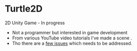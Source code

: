 # Turtle2D
2D Unity Game - In progress

* Not a programmer but interested in game development 
* From various YouTube video tutorials I've made a scene .
* Tho there are a [few issues](https://github.com/cssmfc/Turtle2D/issues) which needs to be addressed. 
